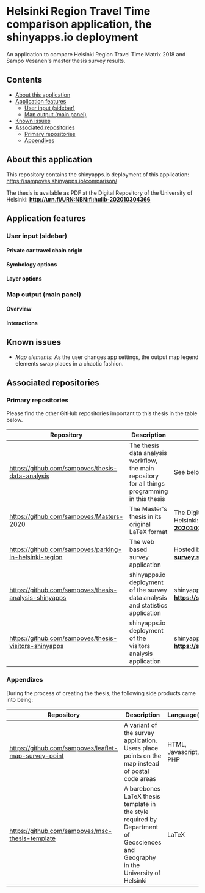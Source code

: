 # Helsinki Region Travel Time comparison application, the shinyapps.io deployment
An application to compare Helsinki Region Travel Time Matrix 2018 and Sampo Vesanen's master thesis survey results.

## Contents

* [About this application](#about-this-application)
* [Application features](#application-features)
  * [User input (sidebar)](#user-input-sidebar)
  * [Map output (main panel)](#map-output-main-panel)
* [Known issues](#known-issues)
* [Associated repositories](#associated-repositories)
  * [Primary repositories](#primary-repositories)
  * [Appendixes](#appendixes)
  
## About this application

This repository contains the shinyapps.io deployment of this application: https://sampoves.shinyapps.io/comparison/

The thesis is available as PDF at the Digital Repository of the University of Helsinki: **http://urn.fi/URN:NBN:fi:hulib-202010304366**

## Application features

### User input (sidebar)

#### Private car travel chain origin

#### Symbology options

#### Layer options

### Map output (main panel)

#### Overview

#### Interactions

## Known issues

* *Map elements*: As the user changes app settings, the output map legend elements swap places in a chaotic fashion.

## Associated repositories

### Primary repositories

Please find the other GitHub repositories important to this thesis in the table below.

| Repository | Description | Web deployment |
| --- | --- | --- |
| https://github.com/sampoves/thesis-data-analysis | The thesis data analysis workflow, the main repository for all things programming in this thesis | See below |
| https://github.com/sampoves/Masters-2020 | The Master's thesis in its original LaTeX format | The Digital Repository of the University of Helsinki: **http://urn.fi/URN:NBN:fi:hulib-202010304366** |
| https://github.com/sampoves/parking-in-helsinki-region | The web based survey application | Hosted by the author: **https://parking-survey.socialsawblade.fi** |
| https://github.com/sampoves/thesis-analysis-shinyapps | shinyapps.io deployment of the survey data analysis and statistics application | shinyapps.io: **https://sampoves.shinyapps.io/analysis/** |
| https://github.com/sampoves/thesis-visitors-shinyapps | shinyapps.io deployment of the visitors analysis application | shinyapps.io: **https://sampoves.shinyapps.io/visitors/** |

### Appendixes

During the process of creating the thesis, the following side products came into being:

| Repository | Description | Language(s) |
| --- | --- | --- |
| https://github.com/sampoves/leaflet-map-survey-point | A variant of the survey application. Users place points on the map instead of postal code areas | HTML, Javascript, PHP |
| https://github.com/sampoves/msc-thesis-template | A barebones LaTeX thesis template in the style required by Department of Geosciences and Geography in the University of Helsinki | LaTeX |
